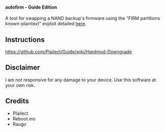 #### autofirm - Guide Edition

A tool for swapping a NAND backup's firmware using the "FIRM partitions known-plaintext" exploit detailed [here](https://www.3dbrew.org/wiki/3DS_System_Flaws).

## Instructions

https://github.com/Plailect/Guide/wiki/Hardmod-Downgrade

## Disclaimer

I am not responsive for any damage to your device. Use this software at your own risk.

## Credits

+ Plailect
+ Reboot.ms
+ Raugo
